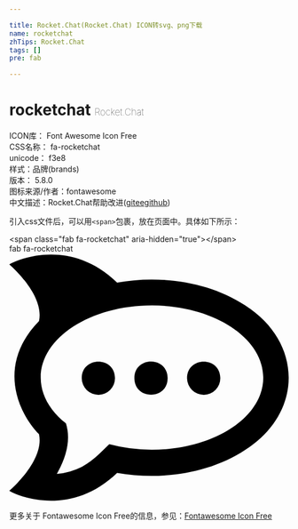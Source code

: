 ```yaml
---

title: Rocket.Chat(Rocket.Chat) ICON转svg、png下载
name: rocketchat
zhTips: Rocket.Chat
tags: []
pre: fab

---
```


# rocketchat  <small style="font-size: 60%;font-weight: 100">Rocket.Chat</small>


<div class="detail-page">
<p>
<span>
ICON库：
<span class="badge-secondary badge">Font Awesome Icon Free</span> 
</span>
<br/>
<span>
CSS名称：
<span class="badge-secondary badge">fa-rocketchat</span> 
</span>
<br/>
<span>
unicode：
<span class="badge-secondary badge">f3e8</span> 
<copy-btn content='f3e8' btn-title=""></copy-btn>
<copy-btn :content='String.fromCodePoint(parseInt("f3e8", 16))' btn-title="复制U"></copy-btn>
</span><br/><span>样式：<span class="badge-light badge">品牌(brands)</span></span>
<br/>
<span>
版本：
<span class="badge-secondary badge">5.8.0</span> 
</span>
<br/>
<span>图标来源/作者：<span class="badge-light badge">fontawesome</span></span> 
<br/>
<span class="zh-detail">中文描述：<span class="badge-primary badge">Rocket.Chat</span><span class="help-link"><span>帮助改进</span>(<a href="https://gitee.com/liuwave/icon-helper/edit/master/json/fontawesome/brands/rocketchat.json" target="_blank" rel="noopener noreferrer">gitee</a><a href="https://github.com/liuwave/icon-helper/edit/master/json/fontawesome/brands/rocketchat.json" target="_blank" rel="noopener noreferrer">github</a></span>)</span><br/>
</p>
</div>
<div class="alert alert-dark">
  <i class="fab fa-rocketchat fa-xs"></i>
  <i class="fab fa-rocketchat fa-sm"></i>
  <i class="fab fa-rocketchat fa-lg"></i>
  <i class="fab fa-rocketchat fa-2x"></i>
  <i class="fab fa-rocketchat fa-3x"></i>
  <i class="fab fa-rocketchat fa-5x"></i>
  <i class="fab fa-rocketchat fa-7x"></i>
</div>
<div>
  <p>引入css文件后，可以用<code>&lt;span&gt;</code>包裹，放在页面中。具体如下所示：    
  </p>
  <div class="alert alert-primary" style="font-size: 14px">
    &lt;span class="fab fa-rocketchat" aria-hidden="true"&gt;&lt;/span&gt;
    <copy-btn content='<span class="fab fa-rocketchat" aria-hidden="true"></span>'></copy-btn>
  </div>
  <div class="alert alert-secondary">
    <i class="fab fa-rocketchat"
    style="font-size: 24px"
    aria-hidden="true"></i> fab fa-rocketchat
    <copy-btn content="fab fa-rocketchat" btn-title="复制图标名称"></copy-btn>
  </div>
</div>
<div id="svg" class="svg-wrap">
<svg xmlns="http://www.w3.org/2000/svg" viewBox="0 0 576 512"><path d="M486.41 107.57c-76.93-50.83-179.18-62.4-264.12-47.07C127.26-31.16 20.77 11 0 23.12c0 0 73.08 62.1 61.21 116.49-86.52 88.2-45.39 186.4 0 232.77C73.08 426.77 0 488.87 0 488.87c20.57 12.16 126.77 54.19 222.29-37 84.75 15.23 187 3.76 264.12-47.16 119.26-76.14 119.65-220.61 0-297.15zM294.18 404.22a339.53 339.53 0 0 1-88.11-11.37l-19.77 19.09a179.74 179.74 0 0 1-36.59 27.39A143.14 143.14 0 0 1 98 454.06c1-1.78 1.88-3.56 2.77-5.24q29.67-55 16-98.69c-32.53-25.61-52-58.34-52-94.13 0-82 102.74-148.43 229.41-148.43S523.59 174 523.59 256 420.85 404.22 294.18 404.22zM184.12 291.3a34.32 34.32 0 0 1-34.8-33.72c-.7-45.39 67.83-46.38 68.52-1.09v.51a34 34 0 0 1-33.72 34.32zm73.77-33.72c-.79-45.39 67.74-46.48 68.53-1.19v.61c.39 45.08-67.74 45.57-68.53.58zm143.38 33.72a34.33 34.33 0 0 1-34.81-33.72c-.69-45.39 67.84-46.38 68.53-1.09v.51a33.89 33.89 0 0 1-33.72 34.32z"/></svg>
</div>
<detail full-name='fa-rocketchat'></detail>
    
<div><p>更多关于  Fontawesome Icon Free的信息，参见：<a target="_blank" href="https://iconhelper.cn/fontawesome.html">Fontawesome Icon Free</a>
</p></div>
